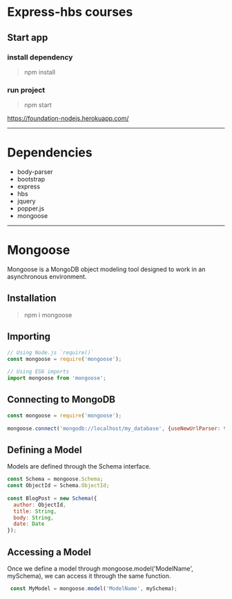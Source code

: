 # Express-hbs courses

## Start app

### install dependency
> npm install 

### run project
> npm start

https://foundation-nodejs.herokuapp.com/
***
# Dependencies

- body-parser
- bootstrap
- express
- hbs
- jquery
- popper.js
- mongoose

***

# Mongoose

Mongoose is a MongoDB object modeling tool designed to work in an asynchronous environment.

## Installation

> npm i mongoose

## Importing
```javascript
// Using Node.js `require()`
const mongoose = require('mongoose');
 
// Using ES6 imports
import mongoose from 'mongoose';
```
## Connecting to MongoDB

```javascript
const mongoose = require('mongoose');
 
mongoose.connect('mongodb://localhost/my_database', {useNewUrlParser: true});
```
## Defining a Model

Models are defined through the Schema interface.

```javascript
const Schema = mongoose.Schema;
const ObjectId = Schema.ObjectId;
 
const BlogPost = new Schema({
  author: ObjectId,
  title: String,
  body: String,
  date: Date
});
```
 ## Accessing a Model

 Once we define a model through mongoose.model('ModelName', mySchema), we can access it through the same function.

```javascript
 const MyModel = mongoose.model('ModelName', mySchema);
 ```

 




















